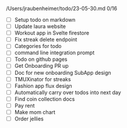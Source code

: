 /Users/jraubenheimer/todo/23-05-30.md
0/16
- [ ] Setup todo on markdown
- [ ] Update laura website
- [ ] Workout app in Svelte firestore
- [ ] Fix streak delete endpoint
- [ ] Categories for todo
- [ ] command line integration prompt
- [ ] Todo on github pages
- [ ] Get Onboarding PR up
- [ ] Doc for new onboarding SubApp design
- [ ] TMUXinator for streaks
- [ ] Fashion app flux design
- [ ] Automatically carry over todos into next day
- [ ] Find coin collection docs
- [ ] Pay rent
- [ ] Make mom chart
- [ ] Order jellies
